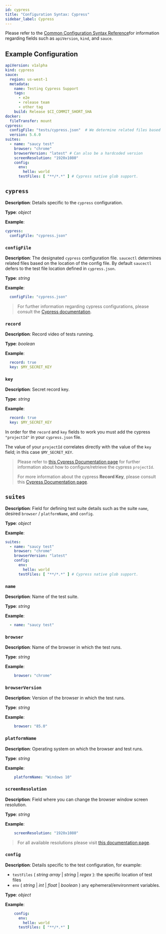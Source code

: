 ```yaml
---
id: cypress
title: "Configuration Syntax: Cypress"
sidebar_label: Cypress
---
```


Please refer to the [Common Configuration Syntax Reference](/testrunner-toolkit/configuration#common-syntax-reference)for information regarding fields such as `apiVersion`, `kind`, and `sauce`.

## Example Configuration

```yaml
apiVersion: v1alpha
kind: cypress
sauce:
  region: us-west-1
  metadata:
    name: Testing Cypress Support
    tags:
      - e2e
      - release team
      - other tag
    build: Release $CI_COMMIT_SHORT_SHA
docker:
  fileTransfer: mount
cypress:
  configFile: "tests/cypress.json"  # We determine related files based on the location of the config file.
  version: 5.6.0
suites:
  - name: "saucy test"
    browser: "chrome"
    browserVersion: "latest" # Can also be a hardcoded version
    screenResolution: "1920x1080"
    config:
      env:
        hello: world
      testFiles: [ "**/*.*" ] # Cypress native glob support.
```

## `cypress`

__Description__: Details specific to the `cypress` configuration.

__Type__: *object*

__Example__:
```yaml
cypress:
  configFile: "cypress.json"
```

### `configFile`

__Description__: The designated `cypress` configuration file. `saucectl` determines related files based on the location of the config file. By default `saucectl` defers to the test file location defined in `cypress.json`.

__Type__: *string*

__Example__:
```yaml
  configFile: "cypress.json"
```

> For further information regarding cypress configurations, please consult the [Cypress documentation](https://docs.cypress.io/guides/references/configuration.html#Options).

### `record`

__Description__: Record video of tests running.

__Type__: *boolean*

__Example__:
```yaml
  record: true
  key: $MY_SECRET_KEY
```

### `key`

__Description__: Secret record key.

__Type__: *string*

__Example__:
```yaml
  record: true
  key: $MY_SECRET_KEY
```

In order for the `record` and `key` fields to work you must add the cypress `"projectId"` in your `cypress.json` file. 

The value of your `projectId` correlates directly with the value of the `key` field; in this case `$MY_SECRET_KEY`.

> Please refer to [this Cypress Documentation page](https://docs.cypress.io/guides/dashboard/projects.html#Project-ID) for further information about how to configure/retrieve the cypress `projectId`.
>
> For more information about the cypress __Record Key__, please consult this [Cypress Documentation page](https://docs.cypress.io/guides/guides/command-line.html#cypress-run-record-key-lt-record-key-gt).

## `suites`

__Description__: Field for defining test suite details such as the suite `name`, desired `browser`
/ `platformName`, and `config`.

__Type__: *object*

__Example__:
```yaml
suites:
  - name: "saucy test"
    browser: "chrome"
    browserVersion: "latest"
    config:
      env:
        hello: world
      testFiles: [ "**/*.*" ] # Cypress native glob support.
```

### `name`

__Description__: Name of the test suite.

__Type__: *string*

__Example__:
```yaml
  - name: "saucy test"
```

### `browser`

__Description__: Name of the browser in which the test runs.

__Type__: *string*

__Example__:
```yaml
    browser: "chrome"
```

### `browserVersion`

__Description__: Version of the browser in which the test runs.

__Type__: *string*

__Example__:
```yaml
    browser: "85.0"
```

### `platformName`

__Description__: Operating system on which the browser and test runs.

__Type__: *string*

__Example__:
```yaml
    platformName: "Windows 10"
```

### `screenResolution`

__Description__: Field where you can change the browser window screen resolution.

__Type__: *string*

__Example__:
```yaml
    screenResolution: "1920x1080"
```

> For all available resolutions please visit [this documentation page](https://wiki.saucelabs.com/display/DOCS/Test+Configuration+Options#TestConfigurationOptions-SauceLabsCustomTestingOptions).

### `config`

__Description__: Details specific to the test configuration, for example: 
* `testFiles` ( *string array* | *string* | *regex* ): the specific location of test files
* `env` ( *string* | *int* | *float* | *boolean* ) any ephemeral/environment variables.

__Type__: *object*

__Example__:
```yaml
    config:
      env:
        hello: world
      testFiles: [ "**/*.*" ]
```


